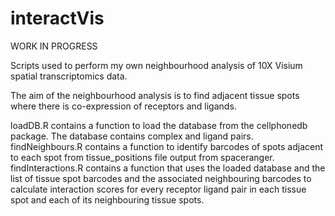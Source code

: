 # interactVis

WORK IN PROGRESS

Scripts used to perform my own neighbourhood analysis of 10X Visium spatial transcriptomics data.

The aim of the neighbourhood analysis is to find adjacent tissue spots where there is co-expression of receptors and ligands.

loadDB.R contains a function to load the database from the cellphonedb package. The database contains complex and ligand pairs.
findNeighbours.R contains a function to identify barcodes of spots adjacent to each spot from tissue_positions file output from spaceranger.
findInteractions.R contains a function that uses the loaded database and the list of tissue spot barcodes and the associated neighbouring barcodes to calculate interaction scores for every receptor ligand pair in each tissue spot and each of its neighbouring tissue spots.
